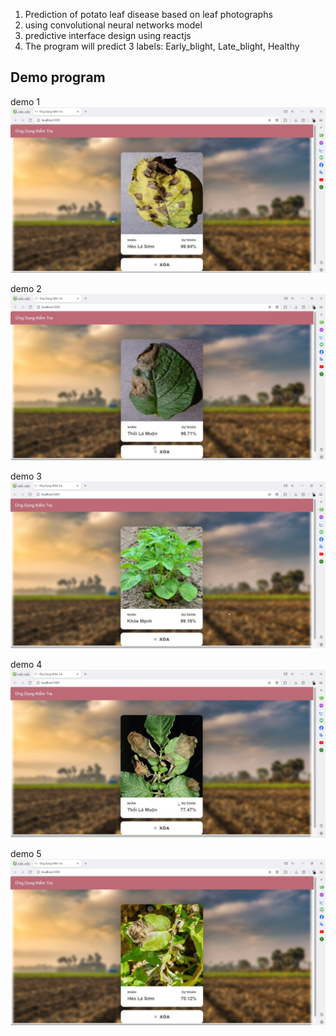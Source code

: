 1. Prediction of potato leaf disease based on leaf photographs
2. using convolutional neural networks model
3. predictive interface design using reactjs
4. The program will predict 3 labels: Early_blight, Late_blight, Healthy
## Demo program
demo 1
![Demo 1](potato-disease/img_demo/demo1.png)

demo 2
![Demo 2](potato-disease/img_demo/demo2.png)

demo 3
![Demo 3](potato-disease/img_demo/demo3.png)

demo 4
![Demo 4](potato-disease/img_demo/demo4.png)

demo 5
![Demo 5](potato-disease/img_demo/demo5.png)
